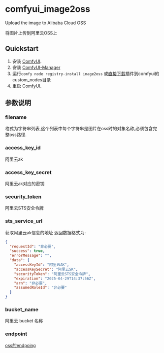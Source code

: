 # comfyui_image2oss

Upload the image to Alibaba Cloud OSS

将图片上传到阿里云OSS上


## Quickstart

1. 安装 [ComfyUI](https://docs.comfy.org/get_started).
2. 安装 [ComfyUI-Manager](https://github.com/ltdrdata/ComfyUI-Manager)
3. 运行`comfy node registry-install image2oss` 或[直接下载](https://registry.comfy.org/publishers/nxt5656/nodes/image2oss)插件到comfyui的custom_nodes目录
4. 重启 ComfyUI.

## 参数说明
### filename
格式为字符串列表,这个列表中每个字符串是图片在oss时的对象名称,必须包含完整oss路径.

### access_key_id
阿里云ak

### access_key_secret
阿里云ak对应的密钥

### security_token
阿里云STS安全令牌

### sts_service_url
获取阿里云ak信息的地址
返回数据格式为:
```json
{
  "requestId": "非必要",
  "success": true,
  "errorMessage": "",
  "data": {
    "accessKeyId": "阿里云AK",
    "accessKeySecret": "阿里云SK",
    "securityToken": "阿里云STS安全令牌",
    "expiration": "2025-04-29T14:37:56Z",
    "arn": "非必要",
    "assumedRoleId": "非必要"
  }
}
```


### bucket_name
阿里云 bucket 名称



### endpoint
[oss的endpoing](https://help.aliyun.com/zh/oss/user-guide/regions-and-endpoints)
